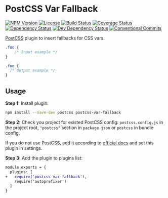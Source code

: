 # PostCSS Var Fallback

[![NPM Version](https://img.shields.io/npm/v/@silvermine/postcss-css-var-fallback.svg)](https://www.npmjs.com/package/@silvermine/postcss-css-var-fallback)
[![License](https://img.shields.io/github/license/silvermine/postcss-css-var-fallback.svg)](./LICENSE)
[![Build Status](https://travis-ci.com/silvermine/postcss-css-var-fallback.svg?branch=main)](https://travis-ci.com/silvermine/postcss-css-var-fallback)
[![Coverage Status](https://api.travis-ci.com/silvermine/postcss-css-var-fallback.svg?branch=main)](https://coveralls.io/github/silvermine/postcss-css-var-fallback?branch=main)
[![Dependency Status](https://david-dm.org/silvermine/postcss-css-var-fallback.svg)](https://david-dm.org/silvermine/postcss-css-var-fallback)
[![Dev Dependency Status](https://david-dm.org/silvermine/postcss-css-var-fallback/dev-status.svg)](https://david-dm.org/silvermine/postcss-css-var-fallback#info=devDependencies&view=table)
[![Conventional Commits](https://img.shields.io/badge/Conventional%20Commits-1.0.0-yellow.svg)](https://conventionalcommits.org)

[PostCSS] plugin to insert fallbacks for CSS vars.

[PostCSS]: https://github.com/postcss/postcss

```css
.foo {
    /* Input example */
}
```

```css
.foo {
  /* Output example */
}
```

## Usage

**Step 1:** Install plugin:

```sh
npm install --save-dev postcss postcss-var-fallback
```

**Step 2:** Check you project for existed PostCSS config: `postcss.config.js`
in the project root, `"postcss"` section in `package.json`
or `postcss` in bundle config.

If you do not use PostCSS, add it according to [official docs]
and set this plugin in settings.

**Step 3:** Add the plugin to plugins list:

```diff
module.exports = {
  plugins: [
+   require('postcss-var-fallback'),
    require('autoprefixer')
  ]
}
```

[official docs]: https://github.com/postcss/postcss#usage
